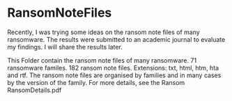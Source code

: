 # RansomNoteFiles
Recently, I was trying some ideas on the ransom note files of many ransomware. The results were submitted to an academic journal to evaluate my findings. I will share the results later.

This Folder contain the ransom note files of many ransomware.
71 ransomware familes.
182 ransom note files.
Extensions: txt, html, htm, hta and rtf.
The ransom note files are organised by families and in many cases by the version of the family. For more details, see the Ransom RansomDetails.pdf
